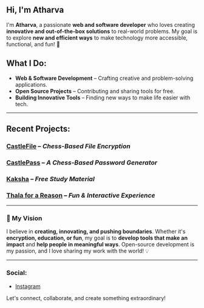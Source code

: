 ## Hi, I'm Atharva

I'm **Atharva**, a passionate **web and software developer** who loves creating **innovative and out-of-the-box solutions** to real-world problems. My goal is to explore **new and efficient ways** to make technology more accessible, functional, and fun! 🚀

## What I Do:
- **Web & Software Development** – Crafting creative and problem-solving applications.
- **Open Source Projects** – Contributing and sharing tools for free.
- **Building Innovative Tools** – Finding new ways to make life easier with tech.

---

## Recent Projects:

### **[CastleFile](https://castlefile.xyz/)** – *Chess-Based File Encryption*

### **[CastlePass](https://github.com/AtharvaU8/CastlePass)** – *A Chess-Based Password Generator*

###  **[Kaksha](https://kakshaa.netlify.app/)** – *Free Study Material*

### **[Thala for a Reason](https://thalaverse.netlify.app/)** – *Fun & Interactive Experience*

---

### 🌟 My Vision
I believe in **creating, innovating, and pushing boundaries**. Whether it's **encryption, education, or fun**, my goal is to **develop tools that make an impact** and **help people in meaningful ways**. Open-source development is my passion, and I love sharing my work with the world! 💡

---

### Social:
-  [Instagram](https://www.instagram.com/atharvaugale8/)

Let's connect, collaborate, and create something extraordinary!
